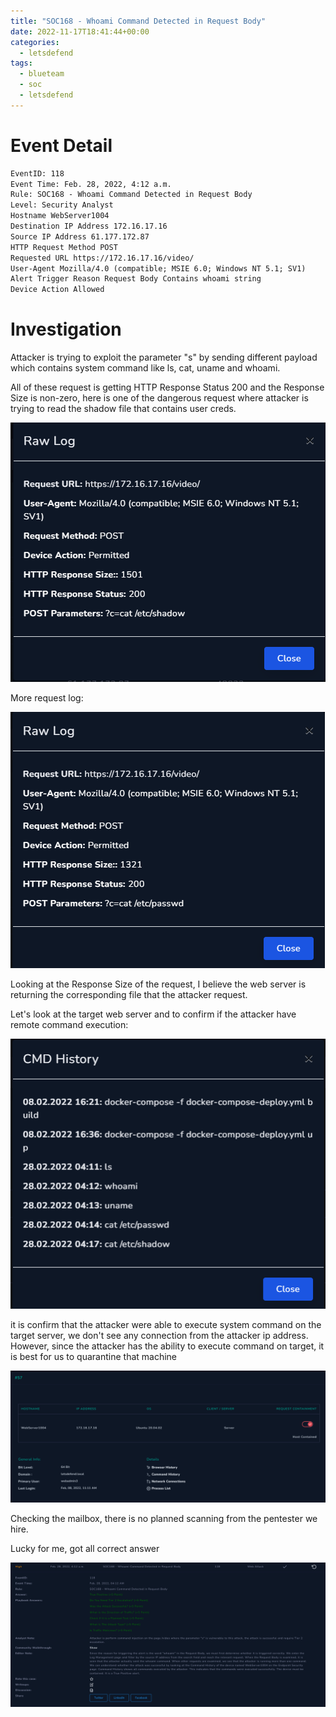 ```yaml
---
title: "SOC168 - Whoami Command Detected in Request Body"
date: 2022-11-17T18:41:44+00:00	
categories:
  - letsdefend
tags:
  - blueteam
  - soc
  - letsdefend
---
```


# Event Detail
```txt
EventID: 118
Event Time: Feb. 28, 2022, 4:12 a.m.
Rule: SOC168 - Whoami Command Detected in Request Body
Level: Security Analyst
Hostname WebServer1004
Destination IP Address 172.16.17.16
Source IP Address 61.177.172.87
HTTP Request Method POST
Requested URL https://172.16.17.16/video/
User-Agent Mozilla/4.0 (compatible; MSIE 6.0; Windows NT 5.1; SV1)
Alert Trigger Reason Request Body Contains whoami string
Device Action Allowed
```


# Investigation

Attacker is trying to exploit the parameter "s" by sending different payload which contains system command like ls, cat, uname and whoami.

All of these request is getting HTTP Response Status 200 and the Response Size is non-zero, here is one of the dangerous request where attacker is trying to read the shadow file that contains user creds.

![Log1](/assets/images/2022-11-17-letsdefend-soc168/Pasted_image_20221112005247.png)

More request log:

![Log 2](/assets/images/2022-11-17-letsdefend-soc168/Pasted_image_20221112005519.png)

Looking at the Response Size of the request, I believe the web server is returning the corresponding file that the attacker request.

Let's look at the target web server and to confirm if the attacker have remote command execution:

![Log 3](/assets/images/2022-11-17-letsdefend-soc168/Pasted_image_20221112005802.png)

it is confirm that the attacker were able to execute system command on the target server, we don't see any connection from the attacker ip address. However, since the attacker has the ability to execute command on target, it is best for us to quarantine that machine

![Log 4](/assets/images/2022-11-17-letsdefend-soc168/Pasted_image_20221112010151.png)

Checking the mailbox, there is no planned scanning from the pentester we hire.

Lucky for me, got all correct answer

![Result](/assets/images/2022-11-17-letsdefend-soc168/Pasted_image_20221112010409.png)
